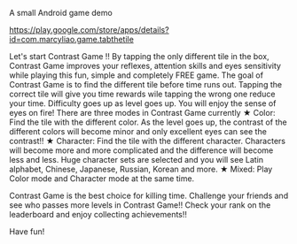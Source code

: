 A small Android game demo

https://play.google.com/store/apps/details?id=com.marcyliao.game.tabthetile

Let's start Contrast Game !!
By tapping the only different tile in the box, Contrast Game improves your reflexes, attention skills and eyes sensitivity while playing this fun, simple and completely FREE game.
The goal of Contrast Game is to find the different tile before time runs out. Tapping the correct tile will give you time rewards wile tapping the wrong one reduce your time. Difficulty goes up as level goes up. You will enjoy the sense of eyes on fire!
There are three modes in Contrast Game currently
★ Color: Find the tile with the different color. As the level goes up, the contrast of the different colors will become minor and only excellent eyes can see the contrast!!
★ Character: Find the tile with the different character. Characters will become more and more complicated and the difference will become less and less. Huge character sets are selected and you will see Latin alphabet, Chinese, Japanese, Russian, Korean and more.
★ Mixed: Play Color mode and Character mode at the same time.

Contrast Game is the best choice for killing time.
Challenge your friends and see who passes more levels in Contrast Game!!
Check your rank on the leaderboard and enjoy collecting achievements!!

Have fun!
